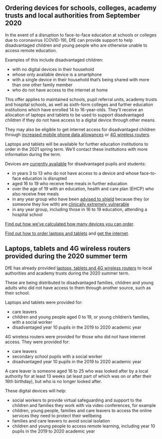 ## Ordering devices for schools, colleges, academy trusts and local authorities from September 2020

In the event of a disruption to face-to-face education at schools or colleges due to coronavirus (COVID-19), DfE can provide support to help disadvantaged children and young people who are otherwise unable to access remote education.

Examples of this include disadvantaged children:

* with no digital devices in their household
* whose only available device is a smartphone
* with a single device in their household that’s being shared with more than one other family member
* who do not have access to the internet at home

This offer applies to maintained schools, pupil referral units, academy trusts and hospital schools, as well as sixth-form colleges and further education institutions which have enrolled 14 to 16-year-olds. They’ll receive an allocation of laptops and tablets to be used to support disadvantaged children if they do not have access to a digital device through other means.

They may also be eligible to get internet access for disadvantaged children through [increased mobile phone data allowances](/about-increasing-mobile-data) or [4G wireless routers](/how-to-request-4g-wireless-routers).

Laptops and tablets will be available for further education institutions to order in the 2021 spring term. We’ll contact these institutions with more information during the term.

Devices are [currently available](https://get-help-with-tech.education.gov.uk/devices/how-to-order) for disadvantaged pupils and students:

* in years 3 to 13 who do not have access to a device and whose face-to-face education is disrupted
* aged 16 to 19 who receive free meals in further education
* over the age of 19 with an education, health and care plan (EHCP) who also receive free meals 
* in any year group who have been [advised to shield](https://www.gov.uk/government/publications/guidance-on-shielding-and-protecting-extremely-vulnerable-persons-from-covid-19/guidance-on-shielding-and-protecting-extremely-vulnerable-persons-from-covid-19) because they (or someone they live with) are [clinically extremely vulnerable](https://www.gov.uk/government/publications/guidance-on-shielding-and-protecting-extremely-vulnerable-persons-from-covid-19/guidance-on-shielding-and-protecting-extremely-vulnerable-persons-from-covid-19#cev)
* in any year group, including those in 16 to 19 education, attending a hospital school

[Find out how we’ve calculated how many devices you can order](/devices/allocation-and-specification).

[Find out how to order laptops and tablets](/devices/how-to-order) and [get the internet](/internet-access).

## Laptops, tablets and 4G wireless routers provided during the 2020 summer term

DfE has already provided [laptops, tablets and 4G wireless routers](https://www.gov.uk/guidance/laptops-tablets-and-4g-wireless-routers-provided-during-coronavirus-covid-19) to local authorities and academy trusts during the 2020 summer term. 

These are being distributed to disadvantaged families, children and young adults who did not have access to them through another source, such as their school. 

Laptops and tablets were provided for:

* care leavers
* children and young people aged 0 to 19, or young children’s families, with a social worker
* disadvantaged year 10 pupils in the 2019 to 2020 academic year

4G wireless routers were provided for those who did not have internet access. They were provided for:

* care leavers
* secondary school pupils with a social worker
* disadvantaged year 10 pupils in the 2019 to 2020 academic year

A care leaver is someone aged 16 to 25 who was looked after by a local authority for at least 13 weeks (at least part of which was on or after their 16th birthday), but who is no longer looked after.

These digital devices will help:

* social workers to provide virtual safeguarding and support to the children and families they work with via video conferences, for example 
* children, young people, families and care leavers to access the online services they need to protect their wellbeing
* families and care leavers to avoid social isolation
* children and young people to access remote learning, including year 10 pupils in the 2019 to 2020 academic year
